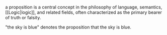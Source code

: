 a proposition is a central concept in the philosophy of language, semantics, [[Logic|logic]], and related fields, often characterized as the primary bearer of truth or falsity.

"the sky is blue" denotes the proposition that the sky is blue. 